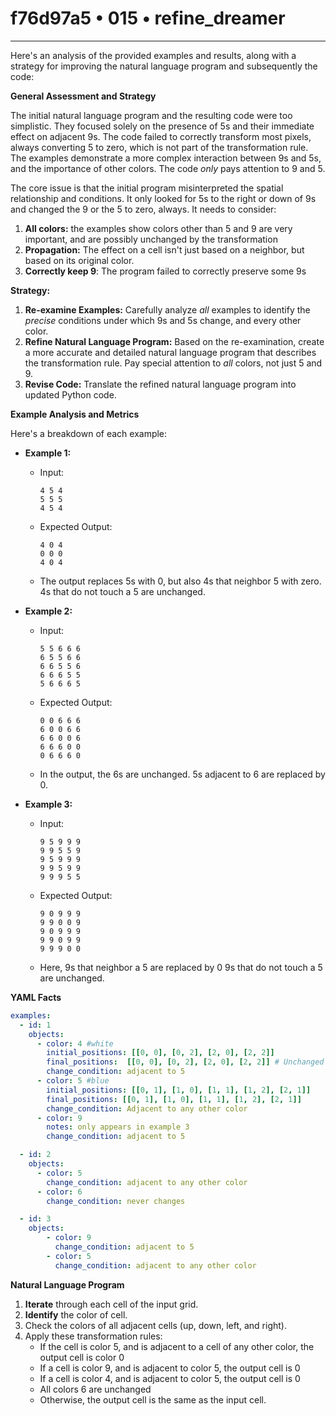 # f76d97a5 • 015 • refine_dreamer

---
Here's an analysis of the provided examples and results, along with a strategy for improving the natural language program and subsequently the code:

**General Assessment and Strategy**

The initial natural language program and the resulting code were too simplistic. They focused solely on the presence of 5s and their immediate effect on adjacent 9s. The code failed to correctly transform most pixels, always converting 5 to zero, which is not part of the transformation rule. The examples demonstrate a more complex interaction between 9s and 5s, and the importance of other colors. The code *only* pays attention to 9 and 5.

The core issue is that the initial program misinterpreted the spatial relationship and conditions. It only looked for 5s to the right or down of 9s and changed the 9 or the 5 to zero, always. It needs to consider:

1.  **All colors:** the examples show colors other than 5 and 9 are very important,
    and are possibly unchanged by the transformation
2.  **Propagation:** The effect on a cell isn't just based on a neighbor, but based on its original color.
3. **Correctly keep 9**: The program failed to correctly preserve some 9s

**Strategy:**

1.  **Re-examine Examples:** Carefully analyze *all* examples to identify the *precise* conditions under which 9s and 5s change, and every other color.
2.  **Refine Natural Language Program:** Based on the re-examination, create a more accurate and detailed natural language program that describes the transformation rule. Pay special attention to *all* colors, not just 5 and 9.
3.  **Revise Code:** Translate the refined natural language program into updated Python code.

**Example Analysis and Metrics**

Here's a breakdown of each example:

*   **Example 1:**

    *   Input:
        ```
        4 5 4
        5 5 5
        4 5 4
        ```
    *   Expected Output:
        ```
        4 0 4
        0 0 0
        4 0 4
        ```
    *   The output replaces 5s with 0, but also 4s that neighbor 5 with zero.
        4s that do not touch a 5 are unchanged.

*   **Example 2:**

    *   Input:
        ```
        5 5 6 6 6
        6 5 5 6 6
        6 6 5 5 6
        6 6 6 5 5
        5 6 6 6 5
        ```
    *   Expected Output:
        ```
        0 0 6 6 6
        6 0 0 6 6
        6 6 0 0 6
        6 6 6 0 0
        0 6 6 6 0
        ```
    *   In the output, the 6s are unchanged.
        5s adjacent to 6 are replaced by 0.

*   **Example 3:**

    *   Input:
        ```
        9 5 9 9 9
        9 9 5 5 9
        9 5 9 9 9
        9 9 5 9 9
        9 9 9 5 5
        ```
    *   Expected Output:
        ```
        9 0 9 9 9
        9 9 0 0 9
        9 0 9 9 9
        9 9 0 9 9
        9 9 9 0 0
        ```

    *   Here, 9s that neighbor a 5 are replaced by 0
        9s that do not touch a 5 are unchanged.

**YAML Facts**

```yaml
examples:
  - id: 1
    objects:
      - color: 4 #white
        initial_positions: [[0, 0], [0, 2], [2, 0], [2, 2]]
        final_positions:  [[0, 0], [0, 2], [2, 0], [2, 2]] # Unchanged if no adjacent 5
        change_condition: adjacent to 5
      - color: 5 #blue
        initial_positions: [[0, 1], [1, 0], [1, 1], [1, 2], [2, 1]]
        final_positions: [[0, 1], [1, 0], [1, 1], [1, 2], [2, 1]]
        change_condition: Adjacent to any other color
      - color: 9
        notes: only appears in example 3
        change_condition: adjacent to 5

  - id: 2
    objects:
      - color: 5
        change_condition: adjacent to any other color
      - color: 6
        change_condition: never changes

  - id: 3
    objects:
        - color: 9
          change_condition: adjacent to 5
        - color: 5
          change_condition: adjacent to any other color
```

**Natural Language Program**

1.  **Iterate** through each cell of the input grid.
2.  **Identify** the color of cell.
3.  Check the colors of all adjacent cells (up, down, left, and right).
4.  Apply these transformation rules:
    *   If the cell is color 5, and is adjacent to a cell of any other color, the
        output cell is color 0
    *   If a cell is color 9, and is adjacent to color 5, the output cell is 0
    *   If a cell is color 4, and is adjacent to color 5, the output cell is 0
    *   All colors 6 are unchanged
    *   Otherwise, the output cell is the same as the input cell.


